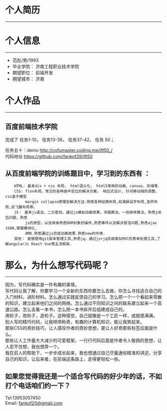 # 个人简历
***
# 个人信息
***
  * 范彪/男/1993
  * 毕业学院： 济南工程职业技术学院
  * 期望职位： 前端开发
  * 期望城市： 济南
 
# 个人作品
***

## 百度前端技术学院
  
  完成了 任务1-10， 任务13-36， 任务37-42， 任务 50；
  
  任务五十：demo <http://cofumaster.coding.me/ift50_/>  
          代码地址 <https://github.com/fankof29/ift50>
          
## 从百度前端学院的训练题目中，学习到的东西有 ：
        HTML: 基本div + css 布局， html语义化， html5常用的动画、canvas、存储等.
        CSS: flex布局，常见的各种居中定位的解决方案。 响应式设计, 针对移动端的调整。css盒子模型
             margin collapse原理及解决方法.熟悉各种经典布局,如满屏品字布局,圣杯布局,双飞翼布局等。
        JS： 基本js语法，二分查找，通过js模拟动画效果，寻路算法。一些排序算法，熟悉j闭包问题，熟悉
             js的原型，以及继承熟悉DOM对象的操作,熟悉事件以及解决冒泡问题,熟悉ajax JSON,掌握模块化,
             AMD.熟悉通过js完成动画效果.熟悉new的作用.
        其他： 能够使用git版本管理工具,熟悉jq，通过js+jq完成类似MVC的表单处理工具,了解angularJs React Vue等主流框架.
        
# 那么，为什么想写代码呢？
***

  因为，写代码确实是一件有趣的事情。  
  写代码让我了解，你要学习一个全新的东西你要怎么去做，你怎么寻找适合自己的入门材料，进阶材料。怎么通过实践反馈自己的学习。怎么把一个一个看起来零散的知识，建立起来他们之间的网络。怎么通过不同知识之间的联系建立起来一个高速公路。怎么去看一本书，怎么把一本书拆开后组建成自己的。  
  用轮子，改轮子，造轮子。这种感觉，自己就像是一个工匠一样，成就感满满。  
  别人写的精巧代码，让我啧啧称奇，有趣的计算机知识，能让我笑起来。  
  那些CSS的奇妙技巧，让人感叹作者的奇妙思想，更让人好奇那些标签后面是什么。  
  那些让人工作量大大减少的可爱框架，一行行代码后面是作者令人敬佩的思想，让人忍不住想，我也想弄一个。  
  我在前人的帮助下，一步步成长起来，我也想通过自己尽量通俗精准的讲述，分享自己的知识，让后来者，在前端这条路上，走得更轻松一些。  
## 如果您觉得我还是一个适合写代码的好少年的话，不如打个电话咱们约一下？
  Tel:13953057450  
  Email: fankof20@gmail.com
